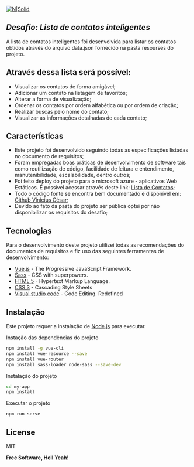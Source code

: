 [![N|Solid](https://www.take.net/files/uploads/2020/09/logo-header.svg)](https://www.take.net/)
## _Desafio: Lista de contatos inteligentes_

A lista de contatos inteligentes foi desenvolvida para listar os contatos obtidos através do arquivo data.json fornecido na pasta resourses do projeto.

## Através dessa lista será possível:

- Visualizar os contatos de forma  amigável;
- Adicionar um contato na listagem de favoritos;
- Alterar a forma de visualização;
- Ordenar os contatos por ordem alfabética ou por ordem de criação;
- Realizar buscas pelo nome do contato;
- Visualizar as informações detalhadas de cada contato;

## Características

- Este projeto foi desenvolvido seguindo todas as especificações listadas no documento de requisitos;
- Foram empregadas boas práticas de desenvolvimento de software tais como reutilização de código, facilidade de leitura e entendimento, manutenibilidade, escalabilidade, dentro outros;
- Foi feito deploy do projeto para o microsoft azure - aplicativos Web Estáticos. É possível acessar através deste link: [Lista de Contatos](https://victorious-beach-09405bd10.azurestaticapps.net/);
- Todo o código fonte se encontra bem documentado e disponível em: [Github Vinícius César](https://github.com/vinisi/my-app/);
- Devido ao fato da pasta do projeto ser pública optei por não disponibilizar os requisitos do desafio;

## Tecnologias

Para o desenvolvimento deste projeto utilizei todas as recomendações do documentos de requisitos e fiz uso das seguintes ferramentas de desenvolvimento:

- [Vue.js](https://vuejs.org/) - The Progressive JavaScript Framework.
- [Sass](https://sass-lang.com/) - CSS with superpowers.
- [HTML 5](https://www.w3.org/) - Hypertext Markup Language.
- [CSS 3](https://www.w3.org/) - Cascading Style Sheets
- [Visual studio code](https://code.visualstudio.com/) - Code Editing. Redefined

## Instalação

Este projeto requer a instalação de [Node.js](https://nodejs.org/) para executar.

Instação das dependências do projeto

```sh
npm install -g vue-cli
npm install vue-resource --save
npm install vue-router
npm install sass-loader node-sass --save-dev
```

Instalação do projeto

```sh
cd my-app
npm install
```
Executar o projeto
```sh
npm run serve
```


## License

MIT

**Free Software, Hell Yeah!**

